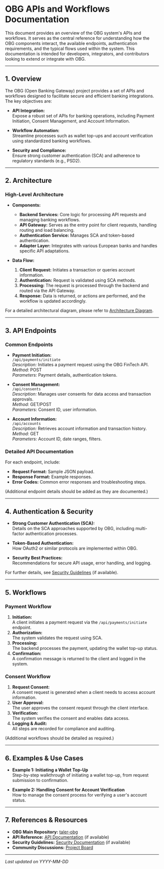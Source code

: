 # OBG APIs and Workflows Documentation

This document provides an overview of the OBG system's APIs and workflows. It serves as the central reference for understanding how the OBG components interact, the available endpoints, authentication requirements, and the typical flows used within the system. This documentation is intended for developers, integrators, and contributors looking to extend or integrate with OBG.

---

## 1. Overview

The OBG (Open Banking Gateway) project provides a set of APIs and workflows designed to facilitate secure and efficient banking integrations. The key objectives are:

- **API Integration:**  
  Expose a robust set of APIs for banking operations, including Payment Initiation, Consent Management, and Account Information.
  
- **Workflow Automation:**  
  Streamline processes such as wallet top-ups and account verification using standardized banking workflows.

- **Security and Compliance:**  
  Ensure strong customer authentication (SCA) and adherence to regulatory standards (e.g., PSD2).

---

## 2. Architecture

### High-Level Architecture

- **Components:**  
  - **Backend Services:** Core logic for processing API requests and managing banking workflows.
  - **API Gateway:** Serves as the entry point for client requests, handling routing and load balancing.
  - **Authentication Service:** Manages SCA and token-based authentication.
  - **Adapter Layer:** Integrates with various European banks and handles specific API adaptations.
  
- **Data Flow:**  
  1. **Client Request:** Initiates a transaction or queries account information.
  2. **Authentication:** Request is validated using SCA methods.
  3. **Processing:** The request is processed through the backend and routed via the API Gateway.
  4. **Response:** Data is returned, or actions are performed, and the workflow is updated accordingly.

For a detailed architectural diagram, please refer to [Architecture Diagram](architecture.md).

---

## 3. API Endpoints

### Common Endpoints

- **Payment Initiation:**  
  `/api/payments/initiate`  
  _Description:_ Initiates a payment request using the OBG FinTech API.  
  _Method:_ POST  
  _Parameters:_ Payment details, authentication tokens.

- **Consent Management:**  
  `/api/consents`  
  _Description:_ Manages user consents for data access and transaction approvals.  
  _Method:_ GET/POST  
  _Parameters:_ Consent ID, user information.

- **Account Information:**  
  `/api/accounts`  
  _Description:_ Retrieves account information and transaction history.  
  _Method:_ GET  
  _Parameters:_ Account ID, date ranges, filters.

### Detailed API Documentation

For each endpoint, include:
- **Request Format:** Sample JSON payload.
- **Response Format:** Example responses.
- **Error Codes:** Common error responses and troubleshooting steps.

(Additional endpoint details should be added as they are documented.)

---

## 4. Authentication & Security

- **Strong Customer Authentication (SCA):**  
  Details on the SCA approaches supported by OBG, including multi-factor authentication processes.
  
- **Token-Based Authentication:**  
  How OAuth2 or similar protocols are implemented within OBG.
  
- **Security Best Practices:**  
  Recommendations for secure API usage, error handling, and logging.

For further details, see [Security Guidelines](security.md) (if available).

---

## 5. Workflows

### Payment Workflow

1. **Initiation:**  
   A client initiates a payment request via the `/api/payments/initiate` endpoint.
2. **Authorization:**  
   The system validates the request using SCA.
3. **Processing:**  
   The backend processes the payment, updating the wallet top-up status.
4. **Confirmation:**  
   A confirmation message is returned to the client and logged in the system.

### Consent Workflow

1. **Request Consent:**  
   A consent request is generated when a client needs to access account information.
2. **User Approval:**  
   The user approves the consent request through the client interface.
3. **Verification:**  
   The system verifies the consent and enables data access.
4. **Logging & Audit:**  
   All steps are recorded for compliance and auditing.

(Additional workflows should be detailed as required.)

---

## 6. Examples & Use Cases

- **Example 1: Initiating a Wallet Top-Up**  
  Step-by-step walkthrough of initiating a wallet top-up, from request submission to confirmation.
  
- **Example 2: Handling Consent for Account Verification**  
  How to manage the consent process for verifying a user's account status.

---

## 7. References & Resources

- **OBG Main Repository:** [taler-obg](https://github.com/ADORSYS-GIS/taler-obg)
- **API Reference:** [API Documentation](api-reference.md) (if available)
- **Security Guidelines:** [Security Documentation](security.md) (if available)
- **Community Discussions:** [Project Board](https://github.com/orgs/ADORSYS-GIS/projects/22)

---

*Last updated on YYYY-MM-DD*
